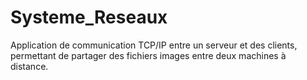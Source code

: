 # Systeme_Reseaux
Application de communication TCP/IP entre un serveur et des clients, permettant de partager des fichiers images entre deux machines à distance.
